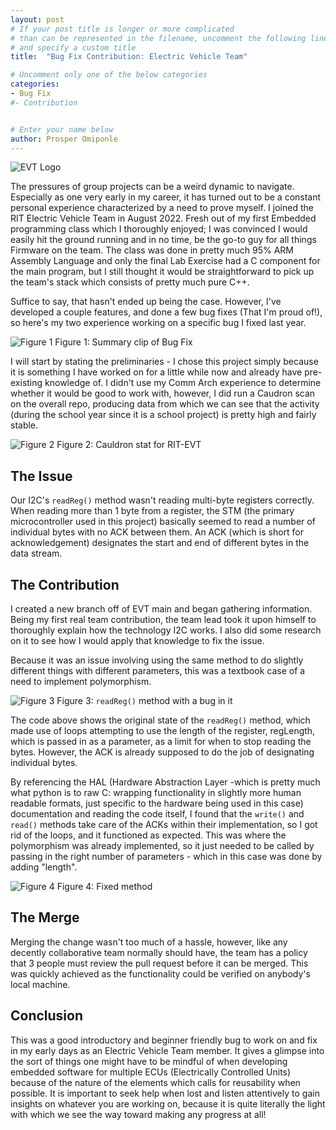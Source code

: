 ```yaml
---
layout: post
# If your post title is longer or more complicated
# than can be represented in the filename, uncomment the following line
# and specify a custom title
title:  "Bug Fix Contribution: Electric Vehicle Team"

# Uncomment only one of the below categories
categories: 
- Bug Fix
#- Contribution


# Enter your name below
author: Prosper Omiponle
---
```


![EVT Logo](../assets/prosp_../assets/foss_EVT.webp)

The pressures of group projects can be a weird dynamic to navigate. Especially as one very early in my career, it has turned out to be a constant personal experience characterized by a need to prove myself. I joined the RIT Electric Vehicle Team in August 2022. Fresh out of my first Embedded programming class which I thoroughly enjoyed; I was convinced I would easily hit the ground running and in no time, be the go-to guy for all things Firmware on the team. The class was done in pretty much 95% ARM Assembly Language and only the final Lab Exercise had a C component for the main program, but I still thought it would be straightforward to pick up the team's stack which consists of pretty much pure C++.

Suffice to say, that hasn't ended up being the case. However, I've developed a couple features, and done a few bug fixes (That I'm proud of!), so here's my two experience working on a specific bug I fixed last year.

![Figure 1](../assets/prosp_../assets/foss_Fig1.webp)
Figure 1: Summary clip of Bug Fix

I will start by stating the preliminaries - I chose this project simply because it is something I have worked on for a little while now and already have pre-existing knowledge of. I didn't use my Comm Arch experience to determine whether it would be good to work with, however, I did run a Caudron scan on the overall repo, producing data from which we can see that the activity (during the school year since it is a school project) is pretty high and fairly stable.

![Figure 2](../assets/prosp_../assets/foss_Fig2.webp)
Figure 2: Cauldron stat for RIT-EVT

## The Issue
Our I2C's `readReg()` method wasn't reading multi-byte registers correctly. When reading more than 1 byte from a register, the STM (the primary microcontroller used in this project) basically seemed to read a number of individual bytes with no ACK between them. An ACK (which is short for acknowledgement) designates the start and end of different bytes in the data stream.

## The Contribution
I created a new branch off of EVT main and began gathering information. Being my first real team contribution, the team lead took it upon himself to thoroughly explain how the technology I2C works. I also did some research on it to see how I would apply that knowledge to fix the issue. 

Because it was an issue involving using the same method to do slightly different things with different parameters, this was a textbook case of a need to implement polymorphism.

![Figure 3](../assets/prosp_../assets/foss_Fig3.webp)
Figure 3: `readReg()` method with a bug in it

The code above shows the original state of the `readReg()` method, which made use of loops attempting to use the length of the register, regLength, which is passed in as a parameter, as a limit for when to stop reading the bytes. However, the ACK is already supposed to do the job of designating individual bytes.

By referencing the HAL (Hardware Abstraction Layer -which is pretty much what python is to raw C: wrapping functionality in slightly more human readable formats, just specific to the hardware being used in this case) documentation and reading the code itself, I found that the `write()` and `read()` methods take care of the ACKs within their implementation, so I got rid of the loops, and it functioned as expected. This was where the polymorphism was already implemented, so it just needed to be called by passing in the right number of parameters - which in this case was done by adding "length".

![Figure 4](../assets/prosp_../assets/foss_Fig4.webp)
Figure 4: Fixed method

## The Merge
Merging the change wasn't too much of a hassle, however, like any decently collaborative team normally should have, the team has a policy that 3 people must review the pull request before it can be merged. This was quickly achieved as the functionality could be verified on anybody's local machine.

## Conclusion

This was a good introductory and beginner friendly bug to work on and fix in my early days as an Electric Vehicle Team member. It gives a glimpse into the sort of things one might have to be mindful of when developing embedded software for multiple ECUs (Electrically Controlled Units) because of the nature of the elements which calls for reusability when possible. It is important to seek help when lost and listen attentively to gain insights on whatever you are working on, because it is quite literally the light with which we see the way toward making any progress at all!

